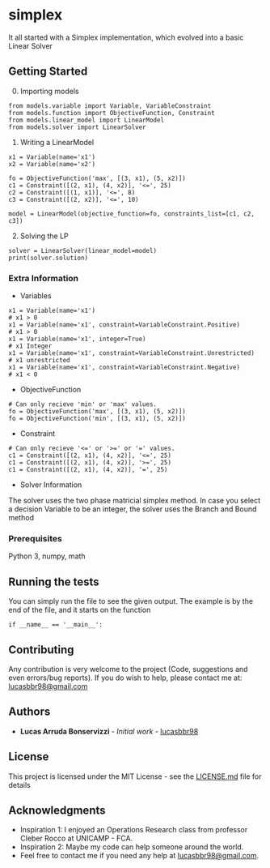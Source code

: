 # simplex
It all started with a Simplex implementation, which evolved into a basic Linear Solver

## Getting Started

0. Importing models

```
from models.variable import Variable, VariableConstraint
from models.function import ObjectiveFunction, Constraint
from models.linear_model import LinearModel
from models.solver import LinearSolver
```

1. Writing a LinearModel

```
x1 = Variable(name='x1')
x2 = Variable(name='x2')

fo = ObjectiveFunction('max', [(3, x1), (5, x2)])
c1 = Constraint([(2, x1), (4, x2)], '<=', 25)
c2 = Constraint([(1, x1)], '<=', 8)
c3 = Constraint([(2, x2)], '<=', 10)

model = LinearModel(objective_function=fo, constraints_list=[c1, c2, c3])
```


2. Solving the LP

```
solver = LinearSolver(linear_model=model)
print(solver.solution)
```

### Extra Information

- Variables

```
x1 = Variable(name='x1')                                              # x1 > 0
x1 = Variable(name='x1', constraint=VariableConstraint.Positive)      # x1 > 0
x1 = Variable(name='x1', integer=True)                                # x1 Integer
x1 = Variable(name='x1', constraint=VariableConstraint.Unrestricted)  # x1 unrestricted
x1 = Variable(name='x1', constraint=VariableConstraint.Negative)      # x1 < 0
```

- ObjectiveFunction

```
# Can only recieve 'min' or 'max' values.
fo = ObjectiveFunction('max', [(3, x1), (5, x2)])
fo = ObjectiveFunction('min', [(3, x1), (5, x2)])
```

- Constraint

```
# Can only recieve '<=' or '>=' or '=' values.
c1 = Constraint([(2, x1), (4, x2)], '<=', 25)
c1 = Constraint([(2, x1), (4, x2)], '>=', 25)
c1 = Constraint([(2, x1), (4, x2)], '=', 25)
```

- Solver Information

The solver uses the two phase matricial simplex method.
In case you select a decision Variable to be an integer, the solver uses the Branch and Bound method

### Prerequisites

Python 3, numpy, math

## Running the tests

You can simply run the file to see the given output. The example is by the end of the file, and it starts on the function

```
if __name__ == '__main__':
```

## Contributing

Any contribution is very welcome to the project (Code, suggestions and even errors/bug reports). If you do wish to help, please contact me at: lucasbbr98@gmail.com


## Authors

* **Lucas Arruda Bonservizzi** - *Initial work* - [lucasbbr98](https://github.com/lucasbbr98)


## License

This project is licensed under the MIT License - see the [LICENSE.md](LICENSE.md) file for details

## Acknowledgments

* Inspiration 1: I enjoyed an Operations Research class from professor Cleber Rocco at UNICAMP - FCA.
* Inspiration 2: Maybe my code can help someone around the world. 
* Feel free to contact me if you need any help at lucasbbr98@gmail.com.

